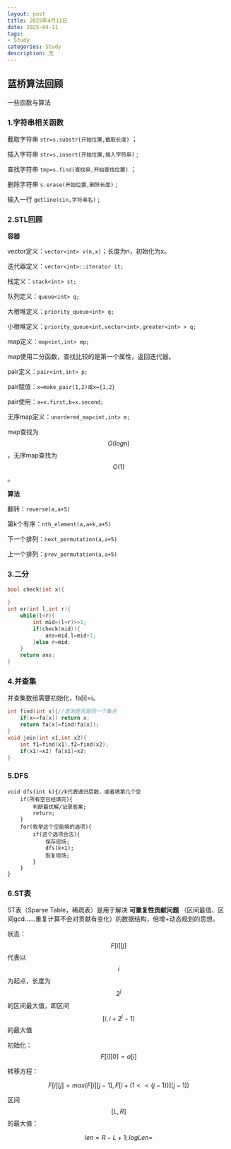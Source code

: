 ```yaml
---
layout: post
title: 2025年4月11日
date: 2025-04-11
tags:
- Study
categories: Study
description: 无
---
```


## 蓝桥算法回顾
 一些函数与算法
<!-- more -->

### 1.字符串相关函数

截取字符串 `str=s.substr(开始位置,截取长度)` ；

插入字符串 `str=s.insert(开始位置,插入字符串)` ;

查找字符串 `tmp=s.find(查找串,开始查找位置)` ；

删除字符串 `s.erase(开始位置,删除长度)` ;

输入一行 `getline(cin,字符串名)` ;

### 2.STL回顾

**容器**

vector定义：`vector<int> v(n,x)`；长度为n，初始化为x。

迭代器定义：`vector<int>::iterator it;`

栈定义：`stack<int> st;`

队列定义：`queue<int> q;`

大根堆定义：`priority_queue<int> q;`

小根堆定义：`priority_queue<int,vector<int>,greater<int> > q;`

map定义：`map<int,int> mp;`

map使用二分函数，查找比较的是第一个属性，返回迭代器。

pair定义：`pair<int,int> p;`

pair赋值：`x=make_pair(1,2)或x={1,2}`

pair使用：`a=x.first,b=x.second;`

无序map定义：`unordered_map<int,int> m;`

map查找为$$O(log n)$$，无序map查找为$$O(1)$$。

**算法**

翻转：`reverse(a,a+5)`

第k个有序：`nth_element(a,a+k,a+5)`

下一个排列：`next_permutation(a,a+5)`

上一个排列：`prev_permutation(a,a+5)`

### 3.二分

```c++
bool check(int x){
	
}
int er(int l,int r){
	while(l<r){
		int mid=(l+r)>>1;
		if(check(mid)){
			ans=mid,l=mid+1;
		}else r=mid;
	}
    return ans;
}
```

### 4.并查集

并查集数组需要初始化，fa[i]=i。

```c++
int find(int x){//查询是否是同一个集合
	if(x==fa[x]) return x;
	return fa[x]=find(fa[x]);
}
void join(int x1,int x2){
	int f1=find(x1),f2=find(x2);
	if(x1!=x2) fa[x1]=x2;
}
```

### 5.DFS

```
void dfs(int k){//k代表递归层数，或者填第几个空
	if(所有空已经填完){
		判断最优解/记录答案;
		return;
	}
	for(枚举这个空能填的选项){
		if(这个选项合法){
			保存现场;
			dfs(k+1);
			恢复现场;
		}
	}	
}
```

### 6.ST表

ST表（Sparse Table，稀疏表）是用于解决 **可重复性贡献问题** （区间最值、区间gcd......重复计算不会对贡献有变化）的数据结构，倍增+动态规划的思想。

状态：$$F[i][j]$$ 代表以 $$i$$ 为起点，长度为 $$2^j$$ 的区间最大值，即区间 $$[i,i+2^j-1]$$ 的最大值

初始化：$$F[i][0]=a[i]$$

转移方程：

$$F[i][j]=max(F[i][j-1],F[i+(1<<(j-1))][j-1])$$

区间$$[L,R]$$ 的最大值：

$$len=R-L+1;log Len=$$